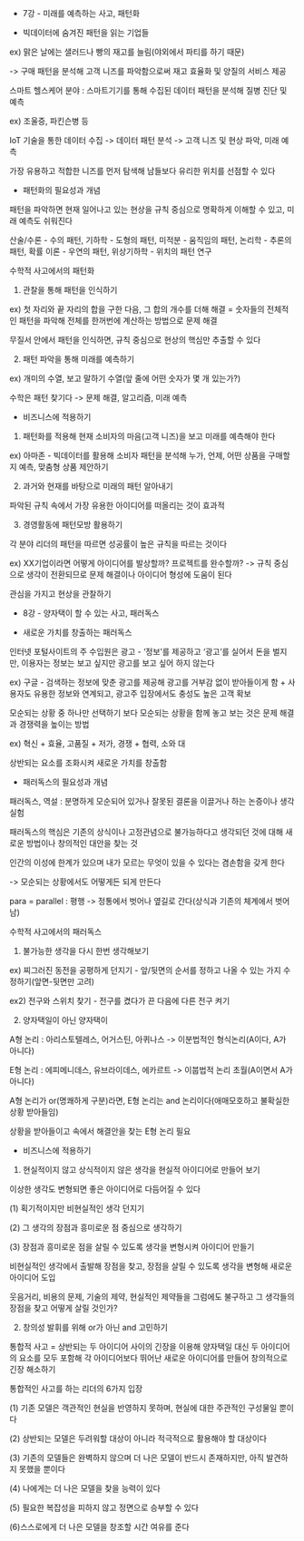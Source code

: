 

* 7강 - 미래를 예측하는 사고, 패턴화



* 빅데이터에 숨겨진 패턴을 읽는 기업들

ex) 맑은 날에는 샐러드나 빵의 재고를 늘림(야외에서 파티를 하기 때문)

-> 구매 패턴을 분석해 고객 니즈를 파악함으로써 재고 효율화 및 양질의 서비스 제공



스마트 헬스케어 분야 : 스마트기기를 통해 수집된 데이터 패턴을 분석해 질병 진단 및 예측

ex) 조울증, 파킨슨병 등

IoT 기술을 통한 데이터 수집 -> 데이터 패턴 분석 -> 고객 니즈 및 현상 파악, 미래 예측

가장 유용하고 적합한 니즈를 먼저 탐색해 남들보다 유리한 위치를 선점할 수 있다



* 패턴화의 필요성과 개념

패턴을 파악하면 현재 일어나고 있는 현상을 규칙 중심으로 명확하게 이해할 수 있고, 미래 예측도 쉬워진다



산술/수론 - 수의 패턴, 기하학 - 도형의 패턴, 미적분 - 움직임의 패턴, 논리학 - 추론의 패턴, 확률 이론 - 우연의 패턴, 위상기하학 - 위치의 패턴 연구



수학적 사고에서의 패턴화

1. 관찰을 통해 패턴을 인식하기

ex) 첫 자리와 끝 자리의 합을 구한 다음, 그 합의 개수를 더해 해결 = 숫자들의 전체적인 패턴을 파악해 전체를 한꺼번에 계산하는 방법으로 문제 해결

무질서 안에서 패턴을 인식하면, 규칙 중심으로 현상의 핵심만 추출할 수 있다



2. 패턴 파악을 통해 미래를 예측하기

ex) 개미의 수열, 보고 말하기 수열(앞 줄에 어떤 숫자가 몇 개 있는가?)



수학은 패턴 찾기다 -> 문제 해결, 알고리즘, 미래 예측



* 비즈니스에 적용하기

1. 패턴화를 적용해 현재 소비자의 마음(고객 니즈)을 보고 미래를 예측해야 한다

ex) 아마존 - 빅데이터를 활용해 소비자 패턴을 분석해 누가, 언제, 어떤 상품을 구매할 지 예측, 맞춤형 상품 제안하기



2. 과거와 현재를 바탕으로 미래의 패턴 알아내기

파악된 규칙 속에서 가장 유용한 아이디어를 떠올리는 것이 효과적



3. 경영활동에 패턴모방 활용하기

각 분야 리더의 패턴을 따르면 성공률이 높은 규칙을 따르는 것이다

ex) XX기업이라면 어떻게 아이디어를 발상할까? 프로젝트를 완수할까? -> 규칙 중심으로 생각이 전환되므로 문제 해결이나 아이디어 형성에 도움이 된다



관심을 가지고 현상을 관찰하기





* 8강 - 양자택이 할 수 있는 사고, 패러독스



* 새로운 가치를 창출하는 패러독스

인터넷 포털사이트의 주 수입원은 광고 - ‘정보’를 제공하고 ‘광고’를 실어서 돈을 벌지만, 이용자는 정보는 보고 싶지만 광고를 보고 싶어 하지 않는다

ex) 구글 - 검색하는 정보에 맞춘 광고를 제공해 광고를 거부감 없이 받아들이게 함 + 사용자도 유용한 정보와 연계되고, 광고주 입장에서도 충성도 높은 고객 확보



모순되는 상황 중 하나만 선택하기 보다 모순되는 상황을 함께 놓고 보는 것은 문제 해결과 경쟁력을 높이는 방법

ex) 혁신 + 효율, 고품질 + 저가, 경쟁 + 협력, 소와 대

상반되는 요소를 조화시켜 새로운 가치를 창출함



* 패러독스의 필요성과 개념

패러독스, 역설 : 분명하게 모순되어 있거나 잘못된 결론을 이끌거나 하는 논증이나 생각실험



패러독스의 핵심은 기존의 상식이나 고정관념으로 불가능하다고 생각되던 것에 대해 새로운 방법이나 창의적인 대안을 찾는 것

인간의 이성에 한계가 있으며 내가 모르는 무엇이 있을 수 있다는 겸손함을 갖게 한다

-> 모순되는 상황에서도 어떻게든 되게 만든다



para = parallel : 평행 -> 정통에서 벗어나 옆길로 간다(상식과 기존의 체계에서 벗어남)



수학적 사고에서의 패러독스

1. 불가능한 생각을 다시 한번 생각해보기

ex) 찌그러진 동전을 공평하게 던지기 - 앞/뒷면의 순서를 정하고 나올 수 있는 가지 수 정하기(앞면-뒷면만 고려)

ex2) 전구와 스위치 찾기 - 전구를 켰다가 끈 다음에 다른 전구 켜기



2. 양자택일이 아닌 양자택이

A형 논리 : 아리스토텔레스, 어거스틴, 아퀴나스 -> 이분법적인 형식논리(A이다, A가 아니다)

E형 논리 : 에피메니데스, 유브라이데스, 에카르트 -> 이붑법적 논리 초월(A이면서 A가 아니다)



A형 논리가 or(명쾌하게 구분)라면, E형 논리는 and 논리이다(애매모호하고 불확실한 상황 받아들임)

상황을 받아들이고 속에서 해결안을 찾는 E형 논리 필요



* 비즈니스에 적용하기

1. 현실적이지 않고 상식적이지 않은 생각을 현실적 아이디어로 만들어 보기

이상한 생각도 변형되면 좋은 아이디어로 다듬어질 수 있다

(1) 획기적이지만 비현실적인 생각 던지기

(2) 그 생각의 장점과 흥미로운 점 중심으로 생각하기

(3) 장점과 흥미로운 점을 살릴 수 있도록 생각을 변형시켜 아이디어 만들기



비현실적인 생각에서 출발해 장점을 찾고, 장점을 살릴 수 있도록 생각을 변형해 새로운 아이디어 도입

웃음거리, 비용의 문제, 기술의 제약, 현실적인 제약들을 그럼에도 불구하고 그 생각들의 장점을 찾고 어떻게 살릴 것인가?



2. 창의성 발휘를 위해 or가 아닌 and 고민하기

통합적 사고 = 상반되는 두 아이디어 사이의 긴장을 이용해 양자택일 대신 두 아이디어의 요소를 모두 포함해 각 아이디어보다 뛰어난 새로운 아이디어를 만들어 창의적으로 긴장 해소하기



통합적인 사고를 하는 리더의 6가지 입장

(1) 기존 모델은 객관적인 현실을 반영하지 못하며, 현실에 대한 주관적인 구성물일 뿐이다

(2) 상반되는 모델은 두려워할 대상이 아니라 적극적으로 활용해야 할 대상이다

(3) 기존의 모델들은 완벽하지 않으며 더 나은 모델이 반드시 존재하지만, 아직 발견하지 못했을 뿐이다

(4) 나에게는 더 나은 모델을 찾을 능력이 있다

(5) 필요한 복잡성을 피하지 않고 정면으로 승부할 수 있다

(6)스스로에게 더 나은 모델을 창조할 시간 여유를 준다